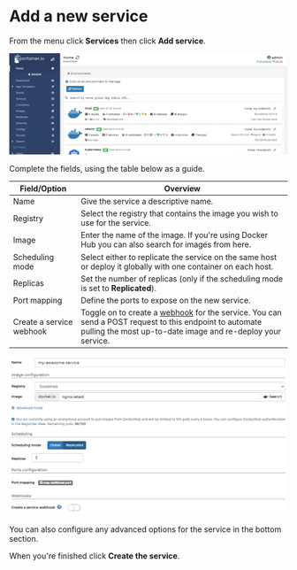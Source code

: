 # Add a new service

From the menu click **Services** then click **Add service**.

![](../../../.gitbook/assets/2.9-services-add-1.gif)

Complete the fields, using the table below as a guide.

| Field/Option             | Overview                                                                                                                                                                             |
| ------------------------ | ------------------------------------------------------------------------------------------------------------------------------------------------------------------------------------ |
| Name                     | Give the service a descriptive name.                                                                                                                                                 |
| Registry                 | Select the registry that contains the image you wish to use for the service.                                                                                                         |
| Image                    | Enter the name of the image. If you're using Docker Hub you can also search for images from here.                                                                                    |
| Scheduling mode          | Select either to replicate the service on the same host or deploy it globally with one container on each host.                                                                       |
| Replicas                 | Set the number of replicas (only if the scheduling mode is set to **Replicated**).                                                                                                   |
| Port mapping             | Define the ports to expose on the new service.                                                                                                                                       |
| Create a service webhook | Toggle on to create a [webhook](webhooks.md) for the service. You can send a POST request to this endpoint to automate pulling the most up-to-date image and re-deploy your service. |

![](../../../.gitbook/assets/services-create-2.png)

You can also configure any advanced options for the service in the bottom section.

When you're finished click **Create the service**.
